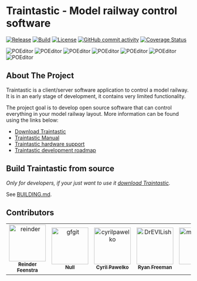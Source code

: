 # Traintastic - Model railway control software

[![Release](https://img.shields.io/github/v/release/traintastic/traintastic?sort=semver)](https://github.com/traintastic/traintastic/releases)
[![Build](https://github.com/traintastic/traintastic/actions/workflows/build.yml/badge.svg)](https://github.com/traintastic/traintastic/actions/workflows/build.yml) [![License](https://img.shields.io/github/license/traintastic/traintastic)](https://github.com/traintastic/traintastic/blob/master/LICENSE)
[![GitHub commit activity](https://img.shields.io/github/commit-activity/m/traintastic/traintastic)](https://github.com/traintastic/traintastic/graphs/commit-activity)
[![Coverage Status](https://coveralls.io/repos/github/traintastic/traintastic/badge.svg?branch=master)](https://coveralls.io/github/traintastic/traintastic?branch=master)

![POEditor](https://img.shields.io/poeditor/progress/622757/en-us?token=6428931964d7cdf58536a518443ebe16)
![POEditor](https://img.shields.io/poeditor/progress/622757/nl?token=6428931964d7cdf58536a518443ebe16)
![POEditor](https://img.shields.io/poeditor/progress/622757/de?token=6428931964d7cdf58536a518443ebe16)
![POEditor](https://img.shields.io/poeditor/progress/622757/it?token=6428931964d7cdf58536a518443ebe16)
![POEditor](https://img.shields.io/poeditor/progress/622757/sv?token=6428931964d7cdf58536a518443ebe16)
![POEditor](https://img.shields.io/poeditor/progress/622757/fr?token=6428931964d7cdf58536a518443ebe16)
![POEditor](https://img.shields.io/poeditor/progress/622757/es?token=6428931964d7cdf58536a518443ebe16)

## About The Project
Traintastic is a client/server software application to control a model railway. It is in an early stage of development, it contains very limited functionality.

The project goal is to develop open source software that can control everything in your model railway layout. More information can be found using the links below:

- [Download Traintastic](https://traintastic.org/download)
- [Traintastic Manual](https://traintastic.org/manual)
- [Traintastic hardware support](https://traintastic.org/supported-hardware)
- [Traintastic development roadmap](https://traintastic.org/roadmap)


## Build Traintastic from source

*Only for developers, if your just want to use it [download Traintastic](https://traintastic.org/download).*

See [BUILDING.md](BUILDING.md).


## Contributors

<!-- readme: contributors -start -->
<table>
<tr>
    <td align="center">
        <a href="https://github.com/reinder">
            <img src="https://avatars.githubusercontent.com/u/886282?v=4" width="100;" alt="reinder"/>
            <br />
            <sub><b>Reinder Feenstra</b></sub>
        </a>
    </td>
    <td align="center">
        <a href="https://github.com/gfgit">
            <img src="https://avatars.githubusercontent.com/u/42845724?v=4" width="100;" alt="gfgit"/>
            <br />
            <sub><b>Null</b></sub>
        </a>
    </td>
    <td align="center">
        <a href="https://github.com/cyrilpawelko">
            <img src="https://avatars.githubusercontent.com/u/1159809?v=4" width="100;" alt="cyrilpawelko"/>
            <br />
            <sub><b>Cyril Pawelko</b></sub>
        </a>
    </td>
    <td align="center">
        <a href="https://github.com/DrEVILish">
            <img src="https://avatars.githubusercontent.com/u/6287003?v=4" width="100;" alt="DrEVILish"/>
            <br />
            <sub><b>Ryan Freeman</b></sub>
        </a>
    </td>
    <td align="center">
        <a href="https://github.com/memen45">
            <img src="https://avatars.githubusercontent.com/u/27782135?v=4" width="100;" alt="memen45"/>
            <br />
            <sub><b>Null</b></sub>
        </a>
    </td></tr>
</table>
<!-- readme: contributors -end -->

